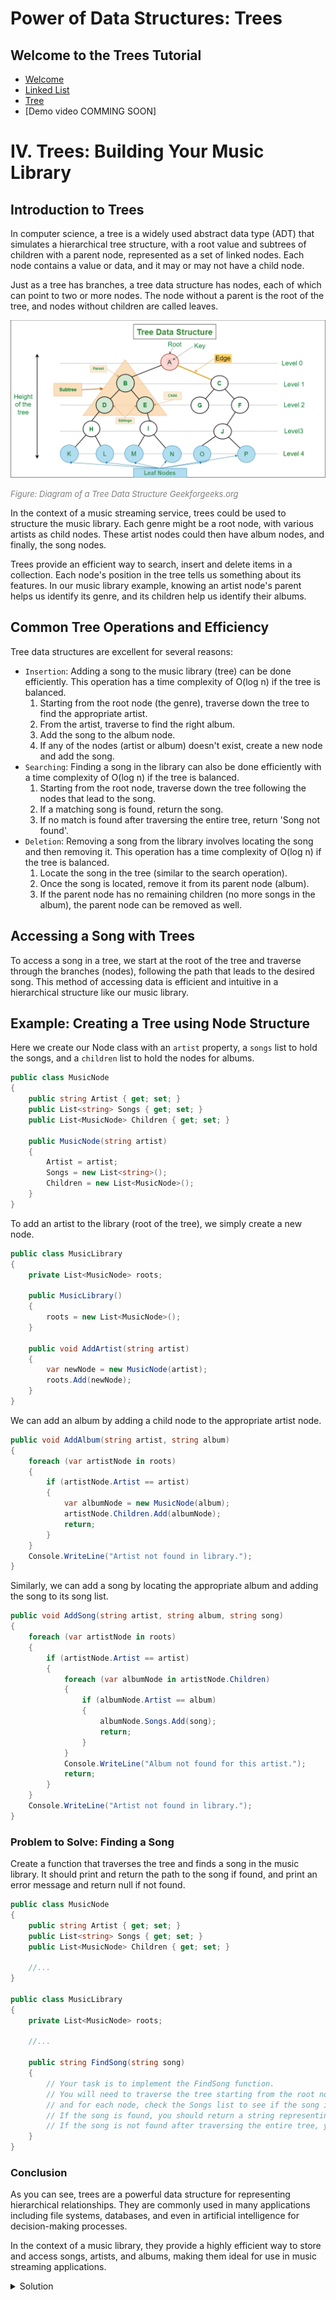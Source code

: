 ﻿# Power of Data Structures: Trees

## Welcome to the Trees Tutorial
- [Welcome](0-welcome.md)
- [Linked List](2-Linked-List.md)
- [Tree](3-Tree.md)
- [Demo video COMMING SOON]<!-- add youtube link for Queue tutorial -->

# IV. Trees: Building Your Music Library

## Introduction to Trees
In computer science, a tree is a widely used abstract data type (ADT) that simulates a hierarchical tree structure, with a root value and subtrees of children with a parent node, represented as a set of linked nodes. Each node contains a value or data, and it may or may not have a child node.

Just as a tree has branches, a tree data structure has nodes, each of which can point to two or more nodes. The node without a parent is the root of the tree, and nodes without children are called leaves.

<img src="./Images/Treedatastructure.png">

<i><font size="2" color="grey">Figure: Diagram of a Tree Data Structure Geekforgeeks.org</font></i>

In the context of a music streaming service, trees could be used to structure the music library. Each genre might be a root node, with various artists as child nodes. These artist nodes could then have album nodes, and finally, the song nodes.

Trees provide an efficient way to search, insert and delete items in a collection. Each node's position in the tree tells us something about its features. In our music library example, knowing an artist node's parent helps us identify its genre, and its children help us identify their albums.

## Common Tree Operations and Efficiency
Tree data structures are excellent for several reasons:
* `Insertion`: Adding a song to the music library (tree) can be done efficiently. This operation has a time complexity of O(log n) if the tree is balanced.
    1. Starting from the root node (the genre), traverse down the tree to find the appropriate artist.
    2. From the artist, traverse to find the right album.
    3. Add the song to the album node.
    4. If any of the nodes (artist or album) doesn't exist, create a new node and add the song.
* `Searching`: Finding a song in the library can also be done efficiently with a time complexity of O(log n) if the tree is balanced.
    1. Starting from the root node, traverse down the tree following the nodes that lead to the song.
    2. If a matching song is found, return the song.
    3. If no match is found after traversing the entire tree, return 'Song not found'.
* `Deletion`: Removing a song from the library involves locating the song and then removing it. This operation has a time complexity of O(log n) if the tree is balanced.
    1. Locate the song in the tree (similar to the search operation).
    2. Once the song is located, remove it from its parent node (album).
    3. If the parent node has no remaining children (no more songs in the album), the parent node can be removed as well.

## Accessing a Song with Trees
To access a song in a tree, we start at the root of the tree and traverse through the branches (nodes), following the path that leads to the desired song. This method of accessing data is efficient and intuitive in a hierarchical structure like our music library.

## Example: Creating a Tree using Node Structure
Here we create our Node class with an `artist` property, a `songs` list to hold the songs, and a `children` list to hold the nodes for albums.
```csharp
public class MusicNode
{
    public string Artist { get; set; }
    public List<string> Songs { get; set; }
    public List<MusicNode> Children { get; set; }

    public MusicNode(string artist)
    {
        Artist = artist;
        Songs = new List<string>();
        Children = new List<MusicNode>();
    }
}
```
To add an artist to the library (root of the tree), we simply create a new node.

```csharp
public class MusicLibrary
{
    private List<MusicNode> roots;

    public MusicLibrary()
    {
        roots = new List<MusicNode>();
    }

    public void AddArtist(string artist)
    {
        var newNode = new MusicNode(artist);
        roots.Add(newNode);
    }
}

```

We can add an album by adding a child node to the appropriate artist node.

```csharp
public void AddAlbum(string artist, string album)
{
    foreach (var artistNode in roots)
    {
        if (artistNode.Artist == artist)
        {
            var albumNode = new MusicNode(album);
            artistNode.Children.Add(albumNode);
            return;
        }
    }
    Console.WriteLine("Artist not found in library.");
}

```

Similarly, we can add a song by locating the appropriate album and adding the song to its song list.

```csharp
public void AddSong(string artist, string album, string song)
{
    foreach (var artistNode in roots)
    {
        if (artistNode.Artist == artist)
        {
            foreach (var albumNode in artistNode.Children)
            {
                if (albumNode.Artist == album)
                {
                    albumNode.Songs.Add(song);
                    return;
                }
            }
            Console.WriteLine("Album not found for this artist.");
            return;
        }
    }
    Console.WriteLine("Artist not found in library.");
}

```

### Problem to Solve: Finding a Song
Create a function that traverses the tree and finds a song in the music library. It should print and return the path to the song if found, and print an error message and return null if not found.

```csharp
public class MusicNode
{
    public string Artist { get; set; }
    public List<string> Songs { get; set; }
    public List<MusicNode> Children { get; set; }
    
    //...
}

public class MusicLibrary
{
    private List<MusicNode> roots;

    //...

    public string FindSong(string song)
    {
        // Your task is to implement the FindSong function. 
        // You will need to traverse the tree starting from the root nodes in the roots list, 
        // and for each node, check the Songs list to see if the song is there. 
        // If the song is found, you should return a string representing the path to the song in the format "Artist > Album > Song". 
        // If the song is not found after traversing the entire tree, you should return null.
    }
}

```

### Conclusion
As you can see, trees are a powerful data structure for representing hierarchical relationships. They are commonly used in many applications including file systems, databases, and even in artificial intelligence for decision-making processes.

In the context of a music library, they provide a highly efficient way to store and access songs, artists, and albums, making them ideal for use in music streaming applications.
<details>
  <summary>Solution</summary>

```csharp
public class MusicNode
{
    public string Artist { get; set; }
    public List<string> Songs { get; set; }
    public List<MusicNode> Children { get; set; }
    
    //...
}

public class MusicLibrary
{
    private List<MusicNode> roots;

    //...

    public string FindSong(string song)
    {
        foreach (var artistNode in roots)
        {
            foreach (var albumNode in artistNode.Children)
            {
                if (albumNode.Songs.Contains(song))
                {
                    return $"{artistNode.Artist} > {albumNode.Artist} > {song}";
                }
            }
        }
        Console.WriteLine("Song not found in library.");
        return null;
    }
}

```
</details>
